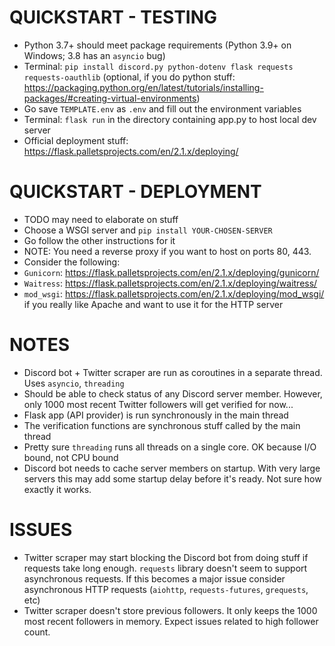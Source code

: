 # QUICKSTART - TESTING
- Python 3.7+ should meet package requirements (Python 3.9+ on Windows; 3.8 has an `asyncio` bug)
- Terminal: `pip install discord.py python-dotenv flask requests requests-oauthlib` (optional, if you do python stuff: https://packaging.python.org/en/latest/tutorials/installing-packages/#creating-virtual-environments)
- Go save `TEMPLATE.env` as `.env` and fill out the environment variables
- Terminal: `flask run` in the directory containing app.py to host local dev server
- Official deployment stuff: https://flask.palletsprojects.com/en/2.1.x/deploying/

# QUICKSTART - DEPLOYMENT
- TODO may need to elaborate on stuff
- Choose a WSGI server and `pip install YOUR-CHOSEN-SERVER`
- Go follow the other instructions for it
- NOTE: You need a reverse proxy if you want to host on ports 80, 443.
- Consider the following:
- `Gunicorn`: https://flask.palletsprojects.com/en/2.1.x/deploying/gunicorn/
- `Waitress`: https://flask.palletsprojects.com/en/2.1.x/deploying/waitress/
- `mod_wsgi`: https://flask.palletsprojects.com/en/2.1.x/deploying/mod_wsgi/ if you really like Apache and want to use it for the HTTP server

# NOTES
- Discord bot + Twitter scraper are run as coroutines in a separate thread. Uses `asyncio`, `threading`
- Should be able to check status of any Discord server member. However, only 1000 most recent Twitter followers will get verified for now...
- Flask app (API provider) is run synchronously in the main thread
- The verification functions are synchronous stuff called by the main thread
- Pretty sure `threading` runs all threads on a single core. OK because I/O bound, not CPU bound
- Discord bot needs to cache server members on startup. With very large servers this may add some startup delay before it's ready. Not sure how exactly it works.

# ISSUES
- Twitter scraper may start blocking the Discord bot from doing stuff if requests take long enough. `requests` library doesn't seem to support asynchronous requests. If this becomes a major issue consider asynchronous HTTP requests (`aiohttp`, `requests-futures`, `grequests`, etc)
- Twitter scraper doesn't store previous followers. It only keeps the 1000 most recent followers in memory. Expect issues related to high follower count.
